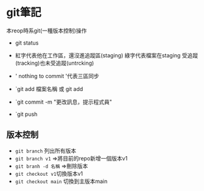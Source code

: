 # git筆記
本reop時系git(一種版本控制)操作

 - git status

 -  紅字代表他在工作區，還沒進追蹤區(staging)
 綠字代表檔案在staging 受追蹤(tracking)也未受追蹤(untrcking)
 - ' nothing to commit '代表三區同步 

 - `git add 檔案名稱 或 git add

 - `git commit -m "更改訊息，提示程式員"
 
 - `git push

## 版本控制

 - `git branch` 列出所有版本
 - `git branch v1`  =>將目前的repo新增一個版本v1
 - `git branh -d 名稱` =>刪除版本
 - `git checkout v1`切換版本v1
 - `git checkout main` 切換到主版本main

